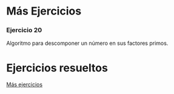 # Más Ejercicios

### Ejercicio 20

Algoritmo para descomponer un número en sus factores primos.

# Ejercicios resueltos

[Más ejercicios](../../ejercicios/mas_ejercicios)